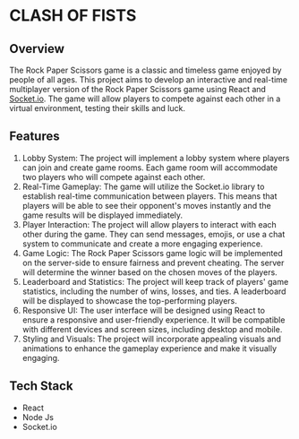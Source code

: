 # CLASH OF FISTS 
## Overview

The Rock Paper Scissors game is a classic and timeless game enjoyed by people of all ages. This project aims to develop an interactive and real-time multiplayer version of the Rock Paper Scissors game using React and [Socket.io](http://socket.io/). The game will allow players to compete against each other in a virtual environment, testing their skills and luck.

## Features

1. Lobby System: The project will implement a lobby system where players can join and create game rooms. Each game room will accommodate two players who will compete against each other.
2. Real-Time Gameplay: The game will utilize the Socket.io library to establish real-time communication between players. This means that players will be able to see their opponent's moves instantly and the game results will be displayed immediately.
3. Player Interaction: The project will allow players to interact with each other during the game. They can send messages, emojis, or use a chat system to communicate and create a more engaging experience.
4. Game Logic: The Rock Paper Scissors game logic will be implemented on the server-side to ensure fairness and prevent cheating. The server will determine the winner based on the chosen moves of the players.
5. Leaderboard and Statistics: The project will keep track of players' game statistics, including the number of wins, losses, and ties. A leaderboard will be displayed to showcase the top-performing players.
6. Responsive UI: The user interface will be designed using React to ensure a responsive and user-friendly experience. It will be compatible with different devices and screen sizes, including desktop and mobile.
7. Styling and Visuals: The project will incorporate appealing visuals and animations to enhance the gameplay experience and make it visually engaging.

## Tech Stack

- React
- Node Js
- Socket.io
